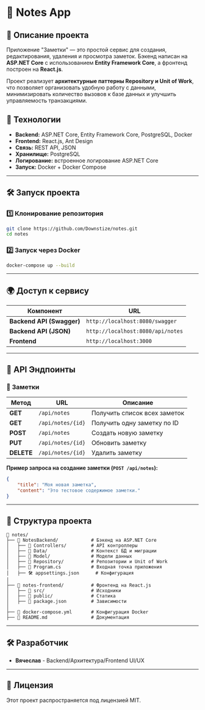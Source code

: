 # 📝 Notes App

## 📌 Описание проекта
Приложение "Заметки" — это простой сервис для создания, редактирования, удаления и просмотра заметок. Бэкенд написан на **ASP.NET Core** с использованием **Entity Framework Core**, а фронтенд построен на **React.js**.

Проект реализует **архитектурные паттерны Repository и Unit of Work**, что позволяет организовать удобную работу с данными, минимизировать количество вызовов к базе данных и улучшить управляемость транзакциями.

## 🚀 Технологии
- **Backend:** ASP.NET Core, Entity Framework Core, PostgreSQL, Docker
- **Frontend:** React.js, Ant Design
- **Связь:** REST API, JSON
- **Хранилище:** PostgreSQL
- **Логирование:** встроенное логирование ASP.NET Core
- **Запуск:** Docker + Docker Compose

---

## 🛠️ Запуск проекта

### 1️⃣ **Клонирование репозитория**
```sh
git clone https://github.com/Downstize/notes.git
cd notes
```

### 2️⃣ **Запуск через Docker**
```sh
docker-compose up --build
```
---

## 🌍 Доступ к сервису

| Компонент | URL |
|-----------|--------------------------------|
| **Backend API (Swagger)** | `http://localhost:8080/swagger` |
| **Backend API (JSON)** | `http://localhost:8080/api/notes` |
| **Frontend** | `http://localhost:3000` |

---

## 🔗 API Эндпоинты

### 📌 **Заметки**
| Метод | URL | Описание |
|--------|----------------------------|------------------------------|
| **GET** | `/api/notes` | Получить список всех заметок |
| **GET** | `/api/notes/{id}` | Получить одну заметку по ID |
| **POST** | `/api/notes` | Создать новую заметку |
| **PUT** | `/api/notes/{id}` | Обновить заметку |
| **DELETE** | `/api/notes/{id}` | Удалить заметку |

**Пример запроса на создание заметки (`POST /api/notes`):**
```json
{
    "title": "Моя новая заметка",
    "content": "Это тестовое содержимое заметки."
}
```

---

## 📂 Структура проекта

```
📂 notes/  
├── 📁 NotesBackend/            # Бэкенд на ASP.NET Core  
│   ├── 📂 Controllers/         # API контроллеры  
│   ├── 📂 Data/                # Контекст БД и миграции  
│   ├── 📂 Model/               # Модели данных  
│   ├── 📂 Repository/          # Репозитории и Unit of Work  
│   ├── 📄 Program.cs           # Входная точка приложения  
│   ├── 🛠️ appsettings.json      # Конфигурация  
│  
├── 📁 notes-frontend/          # Фронтенд на React.js  
│   ├── 📂 src/                 # Исходники  
│   ├── 📂 public/              # Статика  
│   ├── 📄 package.json         # Зависимости  
│  
├── 🐳 docker-compose.yml       # Конфигурация Docker  
├── 📄 README.md                # Документация  
```

---

## 🛠 Разработчик
- **Вячеслав** - Backend/Архитектура/Frontend UI/UX

---

## 📝 Лицензия
Этот проект распространяется под лицензией MIT.
```

